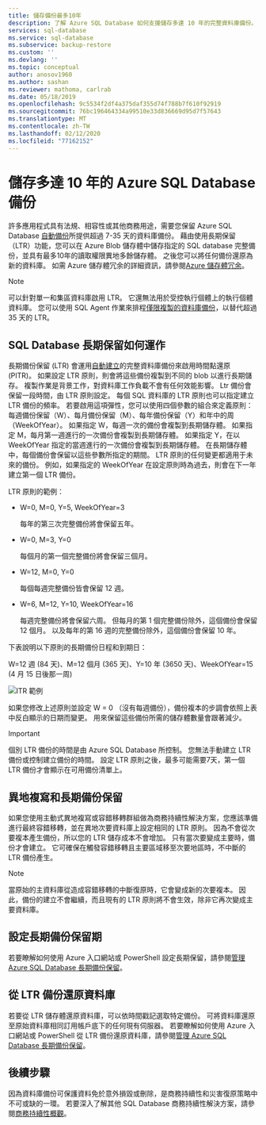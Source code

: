 ```yaml
---
title: 儲存備份最多10年
description: 了解 Azure SQL Database 如何支援儲存多達 10 年的完整資料庫備份。
services: sql-database
ms.service: sql-database
ms.subservice: backup-restore
ms.custom: ''
ms.devlang: ''
ms.topic: conceptual
author: anosov1960
ms.author: sashan
ms.reviewer: mathoma, carlrab
ms.date: 05/18/2019
ms.openlocfilehash: 9c5534f2df4a375daf355d74f788b7f610f92919
ms.sourcegitcommit: 76bc196464334a99510e33d836669d95d7f57643
ms.translationtype: MT
ms.contentlocale: zh-TW
ms.lasthandoff: 02/12/2020
ms.locfileid: "77162152"
---
```

# <a name="store-azure-sql-database-backups-for-up-to-10-years"></a>儲存多達 10 年的 Azure SQL Database 備份

許多應用程式具有法規、相容性或其他商務用途，需要您保留 Azure SQL Database [自動備份](sql-database-automated-backups.md)所提供超過 7-35 天的資料庫備份。 藉由使用長期保留（LTR）功能，您可以在 Azure Blob 儲存體中儲存指定的 SQL database 完整備份，並具有最多10年的讀取權限異地多餘儲存體。 之後您可以將任何備份還原為新的資料庫。 如需 Azure 儲存體冗余的詳細資訊，請參閱[Azure 儲存體冗余](../storage/common/storage-redundancy.md)。

> [!NOTE]
> 可以針對單一和集區資料庫啟用 LTR。 它還無法用於受控執行個體上的執行個體資料庫。 您可以使用 SQL Agent 作業來排程[僅限複製的資料庫備份](https://docs.microsoft.com/sql/relational-databases/backup-restore/copy-only-backups-sql-server)，以替代超過 35 天的 LTR。
> 

## <a name="how-sql-database-long-term-retention-works"></a>SQL Database 長期保留如何運作

長期備份保留 (LTR) 會運用[自動建立](sql-database-automated-backups.md)的完整資料庫備份來啟用時間點還原 (PITR)。 如果設定 LTR 原則，則會將這些備份複製到不同的 blob 以進行長期儲存。 複製作業是背景工作，對資料庫工作負載不會有任何效能影響。 Ltr 備份會保留一段時間，由 LTR 原則設定。 每個 SQL 資料庫的 LTR 原則也可以指定建立 LTR 備份的頻率。 若要啟用這項彈性，您可以使用四個參數的組合來定義原則：每週備份保留（W）、每月備份保留（M）、每年備份保留（Y）和年中的周（WeekOfYear）。 如果指定 W，每週一次的備份會複製到長期儲存體。 如果指定 M，每月第一週進行的一次備份會複製到長期儲存體。 如果指定 Y，在以 WeekOfYear 指定的當週進行的一次備份會複製到長期儲存體。 在長期儲存體中，每個備份會保留以這些參數所指定的期間。 LTR 原則的任何變更都適用于未來的備份。 例如，如果指定的 WeekOfYear 在設定原則時為過去，則會在下一年建立第一個 LTR 備份。 

LTR 原則的範例：

-  W=0, M=0, Y=5, WeekOfYear=3

   每年的第三次完整備份將會保留五年。
   
- W=0, M=3, Y=0

   每個月的第一個完整備份將會保留三個月。

- W=12, M=0, Y=0

   每個每週完整備份皆會保留 12 週。

- W=6, M=12, Y=10, WeekOfYear=16

   每週完整備份將會保留六周。 但每月的第 1 個完整備份除外，這個備份會保留 12 個月。 以及每年的第 16 週的完整備份除外，這個備份會保留 10 年。 

下表說明以下原則的長期備份日程和到期日：

W=12 週 (84 天)、M=12 個月 (365 天)、Y=10 年 (3650 天)、WeekOfYear=15 (4 月 15 日後那一周)

   ![ITR 範例](./media/sql-database-long-term-retention/ltr-example.png)



如果您修改上述原則並設定 W = 0 （沒有每週備份），備份複本的步調會依照上表中反白顯示的日期而變更。 用來保留這些備份所需的儲存體數量會跟著減少。 

> [!IMPORTANT]
> 個別 LTR 備份的時間是由 Azure SQL Database 所控制。 您無法手動建立 LTR 備份或控制建立備份的時間。 設定 LTR 原則之後，最多可能需要7天，第一個 LTR 備份才會顯示在可用備份清單上。  
> 

## <a name="geo-replication-and-long-term-backup-retention"></a>異地複寫和長期備份保留

如果您使用主動式異地複寫或容錯移轉群組做為商務持續性解決方案，您應該準備進行最終容錯移轉，並在異地次要資料庫上設定相同的 LTR 原則。 因為不會從次要複本產生備份，所以您的 LTR 儲存成本不會增加。 只有當次要變成主要時，備份才會建立。 它可確保在觸發容錯移轉且主要區域移至次要地區時，不中斷的 LTR 備份產生。 

> [!NOTE]
> 當原始的主資料庫從造成容錯移轉的中斷復原時，它會變成新的次要複本。 因此，備份的建立不會繼續，而且現有的 LTR 原則將不會生效，除非它再次變成主要資料庫。 

## <a name="configure-long-term-backup-retention"></a>設定長期備份保留期

若要瞭解如何使用 Azure 入口網站或 PowerShell 設定長期保留，請參閱[管理 Azure SQL Database 長期備份保留](sql-database-long-term-backup-retention-configure.md)。

## <a name="restore-database-from-ltr-backup"></a>從 LTR 備份還原資料庫

若要從 LTR 儲存體還原資料庫，可以依時間戳記選取特定備份。 可將資料庫還原至原始資料庫相同訂用帳戶底下的任何現有伺服器。 若要瞭解如何使用 Azure 入口網站或 PowerShell 從 LTR 備份還原資料庫，請參閱[管理 Azure SQL Database 長期備份保留](sql-database-long-term-backup-retention-configure.md)。

## <a name="next-steps"></a>後續步驟

因為資料庫備份可保護資料免於意外損毀或刪除，是商務持續性和災害復原策略中不可或缺的一環。 若要深入了解其他 SQL Database 商務持續性解決方案，請參閱[商務持續性概觀](sql-database-business-continuity.md)。
